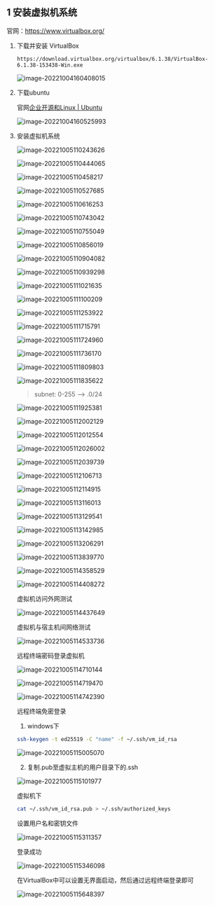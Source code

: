 
## 1 安装虚拟机系统

官网：https://www.virtualbox.org/

1. 下载并安装 VirtualBox

   ```
   https://download.virtualbox.org/virtualbox/6.1.38/VirtualBox-6.1.38-153438-Win.exe
   ```

   ![image-20221004160408015](resource/image-20221004160408015.png)

2. 下载ubuntu

   官网[企业开源和Linux | Ubuntu](https://cn.ubuntu.com/)
   
   ![image-20221004160525993](resource/image-20221004160525993.png)

3. 安装虚拟机系统

   ![image-20221005110243626](resource/image-20221005110243626.png)
   
   ![image-20221005110444065](resource/image-20221005110444065.png)
   
   ![image-20221005110458217](resource/image-20221005110458217.png)
   
   ![image-20221005110527685](resource/image-20221005110527685.png)
   
   ![image-20221005110616253](resource/image-20221005110616253.png)
   
   ![image-20221005110743042](resource/image-20221005110743042.png)
   
   ![image-20221005110755049](resource/image-20221005110755049.png)
   
   ![image-20221005110856019](resource/image-20221005110856019.png)
   
   ![image-20221005110904082](resource/image-20221005110904082.png)
   
   ![image-20221005110939298](resource/image-20221005110939298.png)
   
   ![image-20221005111021635](resource/image-20221005111021635.png)
   
   ![image-20221005111100209](resource/image-20221005111100209.png)
   
   ![image-20221005111253922](resource/image-20221005111253922.png)
   
   ![image-20221005111715791](resource/image-20221005111715791.png)
   
   ![image-20221005111724960](resource/image-20221005111724960.png)
   
   ![image-20221005111736170](resource/image-20221005111736170.png)
   
   ![image-20221005111809803](resource/image-20221005111809803.png)
   
   ![image-20221005111835622](resource/image-20221005111835622.png)
   
   > subnet: 0-255 --> .0/24
   
   ![image-20221005111925381](resource/image-20221005111925381.png)
   
   ![image-20221005112002129](resource/image-20221005112002129.png)
   
   ![image-20221005112012554](resource/image-20221005112012554.png)
   
   ![image-20221005112026002](resource/image-20221005112026002.png)
   
   ![image-20221005112039739](resource/image-20221005112039739.png)
   
   ![image-20221005112106713](resource/image-20221005112106713.png)
   
   ![image-20221005112114915](resource/image-20221005112114915.png)
   
   ![image-20221005113116013](resource/image-20221005113116013.png)
   
   ![image-20221005113129541](resource/image-20221005113129541.png)
   
   ![image-20221005113142985](resource/image-20221005113142985.png)
   
   ![image-20221005113206291](resource/image-20221005113206291.png)
   
   ![image-20221005113839770](resource/image-20221005113839770.png)
   
   ![image-20221005114358529](resource/image-20221005114358529.png)
   
   ![image-20221005114408272](resource/image-20221005114408272.png)
   
   虚拟机访问外网测试
   
   ![image-20221005114437649](resource/image-20221005114437649.png)
   
   虚拟机与宿主机间网络测试
   
   ![image-20221005114533736](resource/image-20221005114533736.png)
   
   远程终端密码登录虚拟机
   
   ![image-20221005114710144](resource/image-20221005114710144.png)
   
   ![image-20221005114719470](resource/image-20221005114719470.png)
   
   ![image-20221005114742390](resource/image-20221005114742390.png)
   
   远程终端免密登录
   
   1. windows下
   
   ```bash
   ssh-keygen -t ed25519 -C "name" -f ~/.ssh/vm_id_rsa
   ```
   
   ![image-20221005115005070](resource/image-20221005115005070.png)
   
   2. 复制.pub至虚拟主机的用户目录下的.ssh
   
   ![image-20221005115101977](resource/image-20221005115101977.png)
   
   虚拟机下
   
   ```bash
   cat ~/.ssh/vm_id_rsa.pub > ~/.ssh/authorized_keys
   ```
   
   设置用户名和密钥文件
   
   ![image-20221005115311357](resource/image-20221005115311357.png)
   
   登录成功
   
   ![image-20221005115346098](resource/image-20221005115346098.png)
   
   在VirtualBox中可以设置无界面启动，然后通过远程终端登录即可
   
   ![image-20221005115648397](resource/image-20221005115648397.png)


